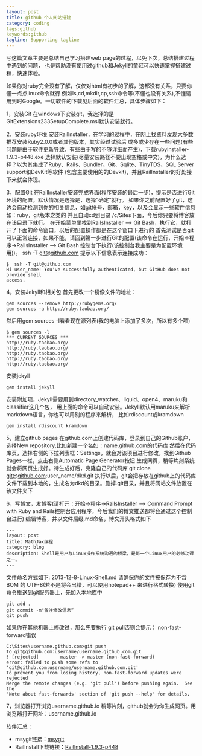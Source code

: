 ```yaml
---
layout: post
title: github 个人网站搭建
category: coding
tags:github
keywords:github
tagline: Supporting tagline
---
```


写这篇文章主要是总结自己学习搭建web page的过程，以免下次，总结搭建过程中遇到的问题，
也是帮助没有使用过github和Jekyll的童鞋可以快速掌握搭建过程，快速体验。

如果你对ruby完全没有了解，仅仅对html有初步的了解，这都没有关系，只要你懂一点点linux命令就行
例如ls,cd,mkdir,cp,ssh命令等(不懂也没有关系),不懂请用到时Google。一切软件的下载见后面的软件汇总，具体步骤如下：

1，安装Git
在windows下安装git，我选择的是GitExtensions233SetupComplete.msi默认安装就行。

2，安装ruby环境
安装RailInstaller，在学习的过程中，在网上找资料发现大多数推荐安装Ruby2.0.0或者其他版本，其实经过试验后
或多或少存在一些问题(有些问题是由于软件更新导致，有些由于写的不够详细而产生)，下载rubyinstaller-1.9.3-p448.exe
选择默认安装(尽量安装路径不要出现空格或中文)，为什么选择？以为其集成了Ruby、Rails、Bundler、Git、Sqlite、TinyTDS、SQL Server support和DevKit等软件
(包含主要使用的的Devkit)，并且RailInstaller的好处接下来就会体现。

3，配置Git
在RailInstaller安装完成界面(程序安装的最后一步)，提示是否进行Git环境的配置，默认情况是选择是，选择“确定”就行。
如果你之前配置好了git，这边会自动检测到你的相关信息，如git帐号，邮箱，key，以及会显示一些软件信息如：ruby，git版本之类的
并且自动cd到目录 /c/Sites下面，今后你只要将博客放在该目录下就行。
在开始菜单里找到RailsInstaller –> Git Bash，执行它，就打开了下面的命令窗口，以后的配置操作都是在这个窗口下进行的
首先测试是否git可以正常连接，如果不能，请回到第一步进行Git的配置(该命令在运行，开始->程序->RailsInstaller –> Git Bash 控制台下执行(该控制台我主要是为配置环境用))。
	ssh -T git@github.com
提示以下信息表示连接成功：

	$  ssh -T git@github.com
	Hi user_name! You've successfully authenticated, but GitHub does not provide shell
	access.
	
4，安装Jekyll和相关包
首先更改一个镜像文件的地址：

	gem sources --remove http://rubygems.org/
	gem sources -a http://ruby.taobao.org/
	
然后用gem sources -l看看现在源列表(我的电脑上添加了多次，所以有多个项)
	
	$ gem sources -l
	*** CURRENT SOURCES ***
	http://ruby.taobao.org/
	http://ruby.taobao.org/
	http://ruby.taobao.org/
	http://ruby.taobao.org/
	http://ruby.taobao.org/

安装jekyll

	gem install jekyll
	
安装附加项，Jekyll需要用到directory_watcher、liquid、open4、maruku和classifier这几个包，
用上面的命令可以自动安装。Jekyll默认用maruku来解析markdown语言，你也可以用别的程序来解析，
比如rdiscount或kramdown

	gem install rdiscount kramdown

5，建立github pages
在github.com上创建代码库，登录到自己的Github账户，选择New repository,比如新建一个名如：name.github.com的代码库
然后在代码库页，选择右侧的下拉列表框：Settings，就会对该项目进行修改，找到Github Pages一栏，点击右侧Automatic Page Generator按钮
生成网页，稍等片刻系统就会将网页生成好。待生成好后，克隆自己的代码库
	git clone git@github.com:user_name/dkd.git
执行以后，git会把存放在github上的代码库文件下载到本地的，生成名为dkd的目录。删掉.git目录，并且将网站文件放置在该文件夹下

6，写博文，发博客(请打开：开始->程序->RailsInstaller –> Command Prompt with Ruby and Rails控制台应用程序，今后我们的博文推送都将会通过这个控制台进行)
编辑博客，并以文件后缀.md命名，博文开头格式如下

	---
	layout: post
	title: MathJax编程
	category: blog
	description: Shell是用户与Linux操作系统沟通的桥梁，是每一个Linux用户的必修功课之一。
	---

文件命名方式如下:
	2013-12-8-Linux-Shell.md
请确保你的文件被保存为不含 BOM 的 UTF-8(若不是将会出错，可以使用notepad++ 来进行格式转换) 
使用git命令推送到git服务器上，先加入本地库中

	git add .
	git commit -m"备注修改信息“
	git push
	
如果你在其他机器上修改过，那么先要执行 git pull否则会提示： non-fast-forward错误

	C:\Sites\username.github.com>git push
	To git@github.com:username/username.github.com.git
	! [rejected]        master -> master (non-fast-forward)
	error: failed to push some refs to 'git@github.com:username/username.github.com.git'
	To prevent you from losing history, non-fast-forward updates were rejected
	Merge the remote changes (e.g. 'git pull') before pushing again.  See the
	'Note about fast-forwards' section of 'git push --help' for details.
7，浏览器打开浏览username.github.io
稍等片刻，github就会为你生成网页。用浏览器打开网址：username.github.io


软件汇总：
- msygit链接：[msygit][msygit]
- RailInstall下载链接：[RailInstall-1.9.3-p448][rail]

[msygit]: http://code.google.com/p/msysgit/downloads/list
[rail]: http://inwake.com/ypchen/files/upload/railsinstaller-2.0.1.exe
